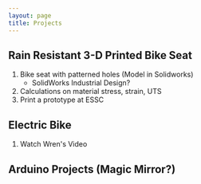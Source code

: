 ```yaml
---
layout: page
title: Projects 
---
```


## Rain Resistant 3-D Printed Bike Seat 
1. Bike seat with patterned holes (Model in Solidworks)
	- SolidWorks Industrial Design? 
2. Calculations on material stress, strain, UTS 
3. Print a prototype at ESSC 


## Electric Bike 
1. Watch Wren's Video 

## Arduino Projects (Magic Mirror?)